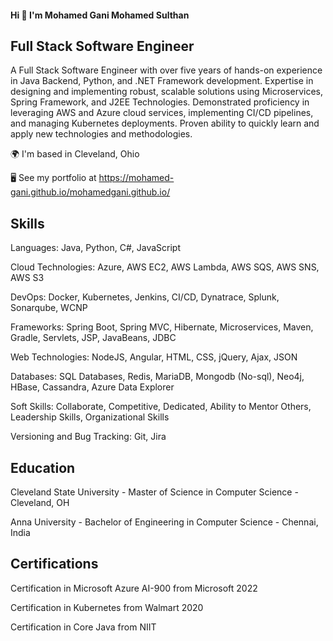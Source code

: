 

<!--
**mohamed-gani/mohamed-gani** is a ✨ _special_ ✨ repository because its `README.md` (this file) appears on your GitHub profile.

Here are some ideas to get you started:

- 🔭 I’m currently working on ...
- 🌱 I’m currently learning ...
- 👯 I’m looking to collaborate on ...
- 🤔 I’m looking for help with ...
- 💬 Ask me about ...
- 📫 How to reach me: ...
- 😄 Pronouns: ...
- ⚡ Fun fact: ...
-->

#### Hi 👋 I'm Mohamed Gani Mohamed Sulthan 
Full Stack Software Engineer
----------------------------------
A Full Stack Software Engineer with over five years of hands-on experience in Java Backend, Python, and .NET Framework development. Expertise in designing and implementing robust, scalable solutions using Microservices, Spring Framework, and J2EE Technologies. Demonstrated proficiency in leveraging AWS and Azure cloud services, implementing CI/CD pipelines, and managing Kubernetes deployments. Proven ability to quickly learn and apply new technologies and methodologies.

  🌍  I'm based in Cleveland, Ohio
  
  🖥️  See my portfolio at https://mohamed-gani.github.io/mohamedgani.github.io/

Skills   
----------------------------------
Languages: Java, Python, C#, JavaScript

Cloud Technologies: Azure, AWS EC2, AWS Lambda, AWS SQS, AWS SNS, AWS S3

DevOps: Docker, Kubernetes, Jenkins, CI/CD, Dynatrace, Splunk, Sonarqube, WCNP

Frameworks: Spring Boot, Spring MVC, Hibernate, Microservices, Maven, Gradle, Servlets, JSP, JavaBeans, JDBC

Web Technologies: NodeJS, Angular, HTML, CSS, jQuery, Ajax, JSON

Databases: SQL Databases, Redis, MariaDB, Mongodb (No-sql), Neo4j, HBase, Cassandra, Azure Data Explorer

Soft Skills: Collaborate, Competitive, Dedicated, Ability to Mentor Others, Leadership Skills, Organizational Skills

Versioning and Bug Tracking: Git, Jira

Education    
----------------------------------
Cleveland State University - Master of Science in Computer Science - Cleveland, OH

Anna University - Bachelor of Engineering in Computer Science - Chennai, India

Certifications   
----------------------------------
Certification in Microsoft Azure AI-900 from Microsoft	2022

Certification in Kubernetes from Walmart	2020

Certification in Core Java from NIIT
